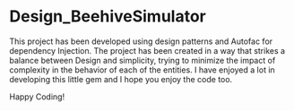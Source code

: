# Design_BeehiveSimulator

This project has been developed using design patterns and Autofac for 
dependency Injection.
The project has been created in a way that strikes a balance between
Design and simplicity, trying to minimize the impact of complexity in the 
behavior of each of the entities. 
I have enjoyed a lot in developing this little gem and I hope you enjoy 
the code too. 

Happy Coding!   
